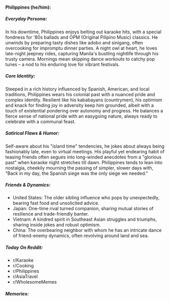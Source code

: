 #### Philippines (he/him):

##### Everyday Persona:

In his downtime, Philippines enjoys belting out karaoke hits, with a special fondness for '80s ballads and OPM (Original Pilipino Music) classics. He unwinds by preparing tasty dishes like adobo and sinigang, often overcooking for impromptu dinner parties. A night owl at heart, he loves late-night jeepney rides, capturing Manila's bustling nightlife through his trusty camera. Mornings mean skipping dance workouts to catchy pop tunes – a nod to his enduring love for vibrant festivals.

##### Core Identity:

Steeped in a rich history influenced by Spanish, American, and local traditions, Philippines wears his colonial past with a nuanced pride and complex identity. Resilient like his kababayans (countrymen), his optimism and knack for finding joy in adversity keep him grounded, albeit with a touch of existential pondering over autonomy and progress. He balances a fierce sense of national pride with an easygoing nature, always ready to celebrate with a communal feast.

##### Satirical Flaws & Humor:

Self-aware about his "island time" tendencies, he jokes about always being fashionably late, even to virtual meetings. His playful yet endearing habit of teasing friends often segues into long-winded anecdotes from a "glorious past" when karaoke night stretches till dawn. Philippines tends to lean into nostalgia, cheekily mourning the passing of simpler, slower days with, "Back in my day, the Spanish siege was the only siege we needed."

##### Friends & Dynamics:

- United States: The older sibling influence who pops by unexpectedly, bearing fast food and unsolicited advice.
- Japan: One-time rival turned companion, sharing mutual stories of resilience and trade-friendly banter.
- Vietnam: A kindred spirit in Southeast Asian struggles and triumphs, sharing inside jokes and robust optimism.
- China: The overbearing neighbor with whom he has an intricate dance of friend-enemy dynamics, often revolving around land and sea.

##### Today On Reddit:

- r/Karaoke
- r/Cooking
- r/Philippines
- r/AsiaTravel
- r/WholesomeMemes

##### Memories:

